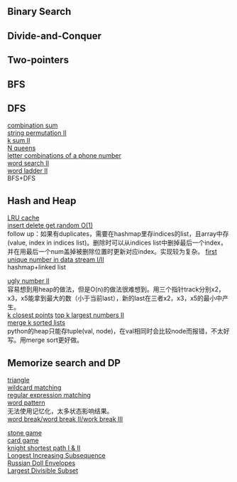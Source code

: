 
## Binary Search

## Divide-and-Conquer

## Two-pointers

## BFS

## DFS
[combination sum](https://www.lintcode.com/problem/combination-sum/)  
[string permutation II](https://www.lintcode.com/problem/string-permutation-ii/description)  
[k sum II](https://www.lintcode.com/problem/k-sum-ii/description)  
[N queens](https://www.lintcode.com/problem/n-queens/description)  
[letter combinations of a phone number](https://www.lintcode.com/problem/letter-combinations-of-a-phone-number/description)  
[word search II](https://www.lintcode.com/problem/word-search-ii/description)  
[word ladder II](https://www.lintcode.com/problem/word-ladder-ii/description)  
BFS+DFS

## Hash and Heap
[LRU cache](https://www.lintcode.com/problem/lru-cache/)  
[insert delete get random O(1)](https://www.lintcode.com/problem/insert-delete-getrandom-o1/description)  
follow up：如果有duplicates，需要在hashmap里存indices的list，且array中存(value, index in indices list)。删除时可以从indices list中删掉最后一个index，并在用最后一个num盖掉被删除位置时更新对应index。实现较为复杂。
[first unique number in data stream I/II](https://www.lintcode.com/problem/first-unique-number-in-data-stream/description)  
hashmap+linked list  

[ugly number II](https://www.lintcode.com/problem/ugly-number-ii/description)  
容易想到用heap的做法，但是O(n)的做法很难想到。用三个指针track分别x2，x3，x5能拿到最大的数（小于当前last），新的last在三者x2，x3，x5的最小中产生。   
[k closest points](https://www.lintcode.com/problem/k-closest-points/description)
[top k largest numbers II](https://www.lintcode.com/problem/top-k-largest-numbers-ii/description)  
[merge k sorted lists](https://www.lintcode.com/problem/merge-k-sorted-lists/description)  
python的heap只能存tuple(val, node)，在val相同时会比较node而报错，不太好写。用merge sort更好做。


## Memorize search and DP
[triangle](https://www.lintcode.com/problem/triangle/)  
[wildcard matching](https://www.lintcode.com/problem/wildcard-matching/)  
[regular expression matching](https://www.lintcode.com/problem/regular-expression-matching/)  
[word pattern](https://www.lintcode.com/problem/word-pattern-ii/description)  
无法使用记忆化，太多状态影响结果。  
[word break/word break II/work break III](https://www.lintcode.com/problem/word-break/)  

[stone game](https://www.lintcode.com/problem/stone-game/description)  
[card game](https://www.lintcode.com/problem/card-game/description)  
[knight shortest path I & II](https://www.lintcode.com/problem/knight-shortest-path/)  
[Longest Increasing Subsequence](https://www.lintcode.com/problem/longest-increasing-subsequence/)  
[Russian Doll Envelopes](https://www.lintcode.com/problem/russian-doll-envelopes/)  
[Largest Divisible Subset](https://www.lintcode.com/problem/largest-divisible-subset/)  
